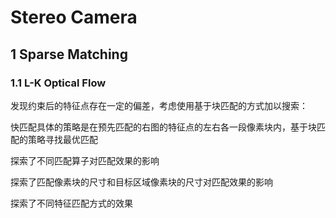 # Stereo Camera

## 1 Sparse Matching

### 1.1 L-K Optical Flow

发现约束后的特征点存在一定的偏差，考虑使用基于块匹配的方式加以搜索：



快匹配具体的策略是在预先匹配的右图的特征点的左右各一段像素块内，基于块匹配的策略寻找最优匹配



探索了不同匹配算子对匹配效果的影响

探索了匹配像素块的尺寸和目标区域像素块的尺寸对匹配效果的影响



探索了不同特征匹配方式的效果